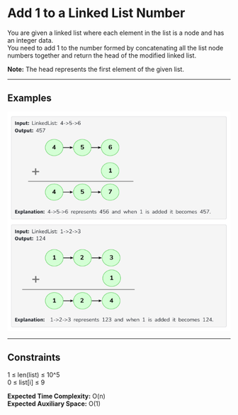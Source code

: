 # Add 1 to a Linked List Number

You are given a linked list where each element in the list is a node and has an integer data.  
You need to add 1 to the number formed by concatenating all the list node numbers together and return the head of the modified linked list.  

**Note:** The head represents the first element of the given list.

---

## Examples

![Example image](Example.png)

---

## Constraints
1 ≤ len(list) ≤ 10^5  
0 ≤ list[i] ≤ 9  

**Expected Time Complexity:** O(n)  
**Expected Auxiliary Space:** O(1)
